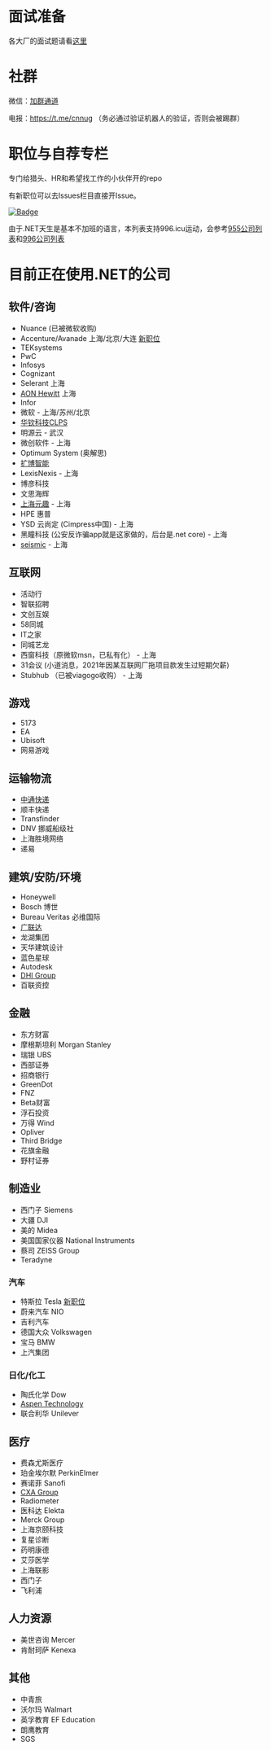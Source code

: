# 面试准备

各大厂的面试题请看[这里](https://github.com/dotnet-cn/jobs/blob/master/interview_questions.md)

# 社群
微信：[加群通道](https://github.com/dotnet-cn/jobs/issues/13)

电报：https://t.me/cnnug （务必通过验证机器人的验证，否则会被踢群）

# 职位与自荐专栏
专门给猎头、HR和希望找工作的小伙伴开的repo

有新职位可以去Issues栏目直接开Issue。

[![Badge](https://img.shields.io/badge/link-996.icu-red.svg)](https://996.icu/#/en_US)

由于.NET天生是基本不加班的语言，本列表支持996.icu运动，会参考[955公司列表](https://github.com/formulahendry/955.WLB)和[996公司列表](https://github.com/996icu/996.ICU)

# 目前正在使用.NET的公司 
## 软件/咨询
- Nuance (已被微软收购)
- Accenture/Avanade 上海/北京/大连 [新职位](https://github.com/dotnet-cn/jobs/issues/10)
- TEKsystems 
- PwC 
- Infosys
- Cognizant
- Selerant 上海
- [AON Hewitt](http://www.aon.com) 上海
- Infor
- 微软 - 上海/苏州/北京
- [华钦科技CLPS](http://www.clps.com.cn/)
- 明源云 - 武汉
- 微创软件 - 上海
- Optimum System (奥解思)
- [扩博智能](https://www.clobotics.com/)
- LexisNexis - 上海
- 博彦科技
- 文思海辉
- [上海元趣](http://www.yuanqutech.com/) - 上海
- HPE 惠普
- YSD 云尚定 (Cimpress中国) - 上海
- 黑瞳科技 (公安反诈骗app就是这家做的，后台是.net core) - 上海
- [seismic](https://seismic.com/)  - 上海

## 互联网
- 活动行
- 智联招聘
- 文创互娱
- 58同城
- IT之家
- 同城艺龙
- 西窗科技（原微软msn，已私有化） - 上海
- 31会议 (小道消息，2021年因某互联网厂拖项目款发生过短期欠薪)
- Stubhub （已被viagogo收购） - 上海

## 游戏
- 5173
- EA
- Ubisoft
- 网易游戏

## 运输物流
- [中通快递](http://www.zto.com)
- 顺丰快递
- Transfinder
- DNV 挪威船级社
- 上海胜境网络
- 递易

## 建筑/安防/环境
- Honeywell
- Bosch 博世
- Bureau Veritas 必维国际
- [广联达](https://www.glodon.com/)
- 龙湖集团
- 天华建筑设计
- 蓝色星球
- Autodesk
- [DHI Group](https://www.dhigroup.com)
- 百联资控

## 金融
- 东方财富
- 摩根斯坦利 Morgan Stanley
- 瑞银 UBS
- 西部证券 
- 招商银行
- GreenDot
- FNZ
- Beta财富
- 浮石投资
- 万得 Wind
- Opliver
- Third Bridge
- 花旗金融
- 野村证券

## 制造业 
- 西门子 Siemens 
- 大疆 DJI
- 美的 Midea
- 美国国家仪器 National Instruments 
- 蔡司 ZEISS Group
- Teradyne

### 汽车
- 特斯拉 Tesla [新职位](https://github.com/dotnet-cn/jobs/issues/12) 
- 蔚来汽车 NIO
- 吉利汽车
- 德国大众 Volkswagen 
- 宝马 BMW 
- 上汽集团

### 日化/化工
- 陶氏化学 Dow 
- [Aspen Technology](https://www.aspentech.com/)
- 联合利华 Unilever 

## 医疗
- 费森尤斯医疗
- 珀金埃尔默 PerkinElmer
- 赛诺菲 Sanofi
- [CXA Group](https://www.linkedin.com/company/cxagroup) 
- Radiometer
- 医科达 Elekta 
- Merck Group
- 上海京颐科技
- 复星诊断
- 药明康德
- 艾莎医学
- 上海联影
- 西门子
- 飞利浦 

## 人力资源
- 美世咨询 Mercer
- 肯耐珂萨 Kenexa

## 其他
- 中青旅
- 沃尔玛 Walmart
- 英孚教育 EF Education
- 朗鹰教育
- SGS

